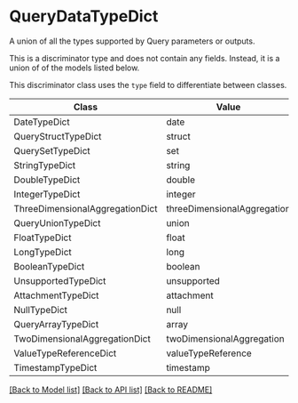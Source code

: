 # QueryDataTypeDict

A union of all the types supported by Query parameters or outputs.


This is a discriminator type and does not contain any fields. Instead, it is a union
of of the models listed below.

This discriminator class uses the `type` field to differentiate between classes.

| Class | Value
| ------------ | -------------
DateTypeDict | date
QueryStructTypeDict | struct
QuerySetTypeDict | set
StringTypeDict | string
DoubleTypeDict | double
IntegerTypeDict | integer
ThreeDimensionalAggregationDict | threeDimensionalAggregation
QueryUnionTypeDict | union
FloatTypeDict | float
LongTypeDict | long
BooleanTypeDict | boolean
UnsupportedTypeDict | unsupported
AttachmentTypeDict | attachment
NullTypeDict | null
QueryArrayTypeDict | array
TwoDimensionalAggregationDict | twoDimensionalAggregation
ValueTypeReferenceDict | valueTypeReference
TimestampTypeDict | timestamp


[[Back to Model list]](../../../../README.md#models-v2-link) [[Back to API list]](../../../../README.md#apis-v2-link) [[Back to README]](../../../../README.md)
